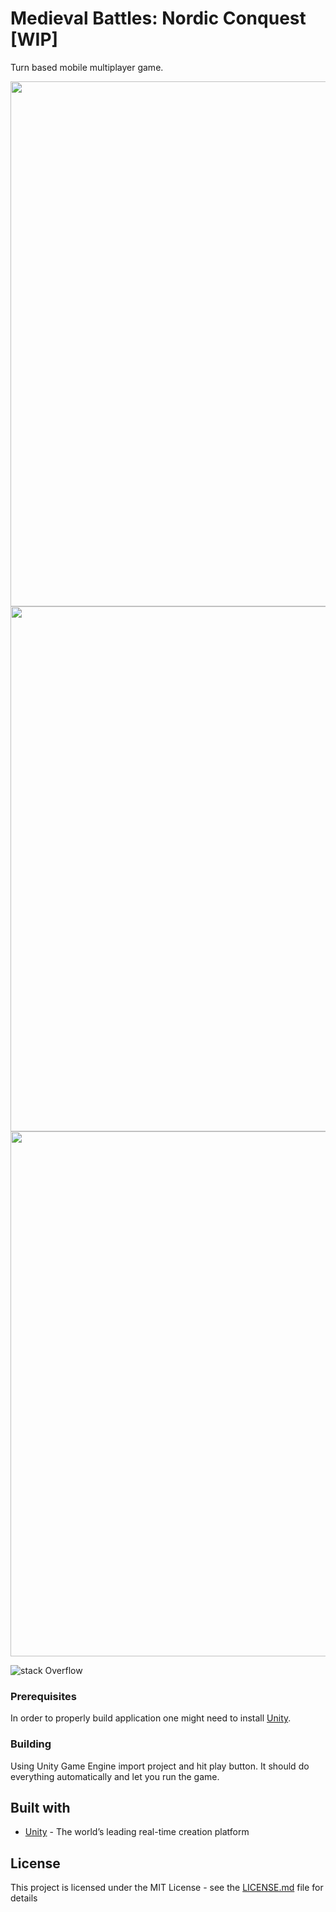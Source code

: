 # Medieval Battles: Nordic Conquest [WIP]
Turn based mobile multiplayer game.
</br>
<p align="center">
  <img width="840" src="drive.google.com/uc?export=view&id=1DvvDy9It0AwPD_X_ZKG5AW2kWnGIFhtS"/>
  <img width="840" src="drive.google.com/uc?export=view&id=1GGD5Wyh9a-LQeBmvuN164Yp2ScCvjWmu"/>
  <img width="840" src="drive.google.com/uc?export=view&id=1a_0K-tXGOFFwf1l05T8wDg4RDCNzDrFK"/>
 </p>


![stack Overflow](drive.google.com/uc?export=view&id=1DvvDy9It0AwPD_X_ZKG5AW2kWnGIFhtS)



### Prerequisites
In order to properly build application one might need to install [Unity](https://unity3d.com/get-unity/download).

### Building
Using Unity Game Engine import project and hit play button. It should do everything automatically and let you run the game.

## Built with
* [Unity](https://unity.com/) - The world’s leading real-time creation platform

## License
This project is licensed under the MIT License - see the [LICENSE.md](LICENSE.md) file for details
